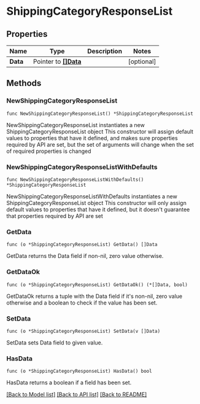 # ShippingCategoryResponseList

## Properties

Name | Type | Description | Notes
------------ | ------------- | ------------- | -------------
**Data** | Pointer to [**[]Data**](Data.md) |  | [optional] 

## Methods

### NewShippingCategoryResponseList

`func NewShippingCategoryResponseList() *ShippingCategoryResponseList`

NewShippingCategoryResponseList instantiates a new ShippingCategoryResponseList object
This constructor will assign default values to properties that have it defined,
and makes sure properties required by API are set, but the set of arguments
will change when the set of required properties is changed

### NewShippingCategoryResponseListWithDefaults

`func NewShippingCategoryResponseListWithDefaults() *ShippingCategoryResponseList`

NewShippingCategoryResponseListWithDefaults instantiates a new ShippingCategoryResponseList object
This constructor will only assign default values to properties that have it defined,
but it doesn't guarantee that properties required by API are set

### GetData

`func (o *ShippingCategoryResponseList) GetData() []Data`

GetData returns the Data field if non-nil, zero value otherwise.

### GetDataOk

`func (o *ShippingCategoryResponseList) GetDataOk() (*[]Data, bool)`

GetDataOk returns a tuple with the Data field if it's non-nil, zero value otherwise
and a boolean to check if the value has been set.

### SetData

`func (o *ShippingCategoryResponseList) SetData(v []Data)`

SetData sets Data field to given value.

### HasData

`func (o *ShippingCategoryResponseList) HasData() bool`

HasData returns a boolean if a field has been set.


[[Back to Model list]](../README.md#documentation-for-models) [[Back to API list]](../README.md#documentation-for-api-endpoints) [[Back to README]](../README.md)


